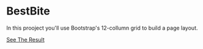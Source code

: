# BestBite



In this prooject you'll use Bootstrap's 12-collumn grid to build a page layout.





[See The Result](https://denishromenko.gitbooks.io/codeacademy_doc/content/html_css_projects/junction.html)


